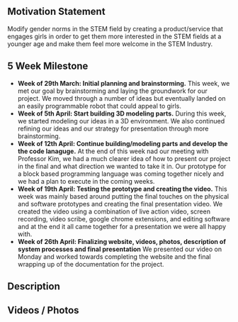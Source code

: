 ## Motivation Statement
Modify gender norms in the STEM field by creating a product/service that engages girls in order to get them more interested in the STEM fields at a younger age and make them feel more welcome in the STEM Industry.

## 5 Week Milestone
- **Week of 29th March: Initial planning and brainstorming.**  This week, we met our goal by brainstorming and laying the groundwork for our project. We moved through a number of ideas but eventually landed on an easily programmable robot that could appeal to girls.
- **Week of 5th April: Start building 3D modeling parts.**  During this week, we started modeling our ideas in a 3D environment. We also continued refining our ideas and our strategy for presentation through more brainstorming.
- **Week of 12th April: Continue building/modeling parts and develop the the code lanaguge.**  At the end of this week nad our meeting with Professor Kim, we had a much clearer idea of how to present our project in the final and what direction we wanted to take it in. Our prototype for a block based programming language was coming together nicely and we had a plan to execute in the coming weeks.
- **Week of 19th April: Testing the prototype and creating the video.**  This week was mainly based around putting the final touches on the physical and software prototypes and creating the final presentation video. We created the video using a combination of live action video, screen recording, video scribe, google chrome extensions, and editing software and at the end it all came together for a presentation we were all happy with.
- **Week of 26th April: Finalizing website, videos, photos, description of system processes and final presentation**  We presented our video on Monday and worked towards completing the website and the final wrapping up of the documentation for the project.

## Description

## Videos / Photos
